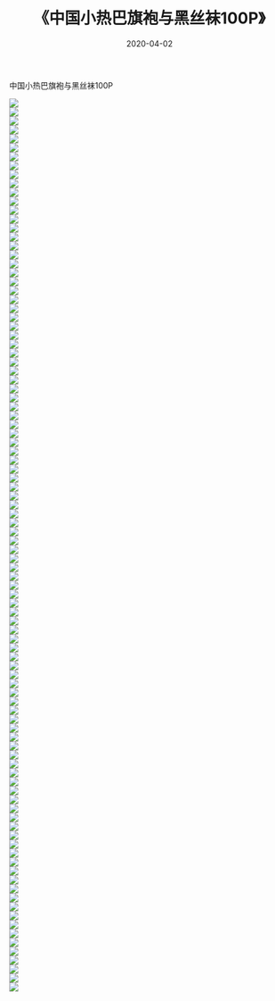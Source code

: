 ﻿---
layout: post
title:  《中国小热巴旗袍与黑丝袜100P》
date:   2020-04-02
img: http://img.660000.xyz/Sharelink/性感/2020/中国小热巴旗袍与黑丝袜100P/000.jpg
categories: [美女, 清纯, 唯美]
---

中国小热巴旗袍与黑丝袜100P

  ![](http://img.660000.xyz/Sharelink/性感/2020/中国小热巴旗袍与黑丝袜100P/001.jpg) <br> ![](http://img.660000.xyz/Sharelink/性感/2020/中国小热巴旗袍与黑丝袜100P/002.jpg) <br> ![](http://img.660000.xyz/Sharelink/性感/2020/中国小热巴旗袍与黑丝袜100P/003.jpg) <br> ![](http://img.660000.xyz/Sharelink/性感/2020/中国小热巴旗袍与黑丝袜100P/004.jpg) <br> ![](http://img.660000.xyz/Sharelink/性感/2020/中国小热巴旗袍与黑丝袜100P/005.jpg) <br> ![](http://img.660000.xyz/Sharelink/性感/2020/中国小热巴旗袍与黑丝袜100P/006.jpg) <br> ![](http://img.660000.xyz/Sharelink/性感/2020/中国小热巴旗袍与黑丝袜100P/007.jpg) <br> ![](http://img.660000.xyz/Sharelink/性感/2020/中国小热巴旗袍与黑丝袜100P/008.jpg) <br> ![](http://img.660000.xyz/Sharelink/性感/2020/中国小热巴旗袍与黑丝袜100P/009.jpg) <br> ![](http://img.660000.xyz/Sharelink/性感/2020/中国小热巴旗袍与黑丝袜100P/010.jpg) <br> ![](http://img.660000.xyz/Sharelink/性感/2020/中国小热巴旗袍与黑丝袜100P/011.jpg) <br> ![](http://img.660000.xyz/Sharelink/性感/2020/中国小热巴旗袍与黑丝袜100P/012.jpg) <br> ![](http://img.660000.xyz/Sharelink/性感/2020/中国小热巴旗袍与黑丝袜100P/013.jpg) <br> ![](http://img.660000.xyz/Sharelink/性感/2020/中国小热巴旗袍与黑丝袜100P/014.jpg) <br> ![](http://img.660000.xyz/Sharelink/性感/2020/中国小热巴旗袍与黑丝袜100P/015.jpg) <br> ![](http://img.660000.xyz/Sharelink/性感/2020/中国小热巴旗袍与黑丝袜100P/016.jpg) <br> ![](http://img.660000.xyz/Sharelink/性感/2020/中国小热巴旗袍与黑丝袜100P/017.jpg) <br> ![](http://img.660000.xyz/Sharelink/性感/2020/中国小热巴旗袍与黑丝袜100P/018.jpg) <br> ![](http://img.660000.xyz/Sharelink/性感/2020/中国小热巴旗袍与黑丝袜100P/019.jpg) <br> ![](http://img.660000.xyz/Sharelink/性感/2020/中国小热巴旗袍与黑丝袜100P/020.jpg) <br> ![](http://img.660000.xyz/Sharelink/性感/2020/中国小热巴旗袍与黑丝袜100P/021.jpg) <br> ![](http://img.660000.xyz/Sharelink/性感/2020/中国小热巴旗袍与黑丝袜100P/022.jpg) <br> ![](http://img.660000.xyz/Sharelink/性感/2020/中国小热巴旗袍与黑丝袜100P/023.jpg) <br> ![](http://img.660000.xyz/Sharelink/性感/2020/中国小热巴旗袍与黑丝袜100P/024.jpg) <br> ![](http://img.660000.xyz/Sharelink/性感/2020/中国小热巴旗袍与黑丝袜100P/025.jpg) <br> ![](http://img.660000.xyz/Sharelink/性感/2020/中国小热巴旗袍与黑丝袜100P/026.jpg) <br> ![](http://img.660000.xyz/Sharelink/性感/2020/中国小热巴旗袍与黑丝袜100P/027.jpg) <br> ![](http://img.660000.xyz/Sharelink/性感/2020/中国小热巴旗袍与黑丝袜100P/028.jpg) <br> ![](http://img.660000.xyz/Sharelink/性感/2020/中国小热巴旗袍与黑丝袜100P/029.jpg) <br> ![](http://img.660000.xyz/Sharelink/性感/2020/中国小热巴旗袍与黑丝袜100P/030.jpg) <br> ![](http://img.660000.xyz/Sharelink/性感/2020/中国小热巴旗袍与黑丝袜100P/031.jpg) <br> ![](http://img.660000.xyz/Sharelink/性感/2020/中国小热巴旗袍与黑丝袜100P/032.jpg) <br> ![](http://img.660000.xyz/Sharelink/性感/2020/中国小热巴旗袍与黑丝袜100P/033.jpg) <br> ![](http://img.660000.xyz/Sharelink/性感/2020/中国小热巴旗袍与黑丝袜100P/034.jpg) <br> ![](http://img.660000.xyz/Sharelink/性感/2020/中国小热巴旗袍与黑丝袜100P/035.jpg) <br> ![](http://img.660000.xyz/Sharelink/性感/2020/中国小热巴旗袍与黑丝袜100P/036.jpg) <br> ![](http://img.660000.xyz/Sharelink/性感/2020/中国小热巴旗袍与黑丝袜100P/037.jpg) <br> ![](http://img.660000.xyz/Sharelink/性感/2020/中国小热巴旗袍与黑丝袜100P/038.jpg) <br> ![](http://img.660000.xyz/Sharelink/性感/2020/中国小热巴旗袍与黑丝袜100P/039.jpg) <br> ![](http://img.660000.xyz/Sharelink/性感/2020/中国小热巴旗袍与黑丝袜100P/040.jpg) <br> ![](http://img.660000.xyz/Sharelink/性感/2020/中国小热巴旗袍与黑丝袜100P/041.jpg) <br> ![](http://img.660000.xyz/Sharelink/性感/2020/中国小热巴旗袍与黑丝袜100P/042.jpg) <br> ![](http://img.660000.xyz/Sharelink/性感/2020/中国小热巴旗袍与黑丝袜100P/043.jpg) <br> ![](http://img.660000.xyz/Sharelink/性感/2020/中国小热巴旗袍与黑丝袜100P/044.jpg) <br> ![](http://img.660000.xyz/Sharelink/性感/2020/中国小热巴旗袍与黑丝袜100P/045.jpg) <br> ![](http://img.660000.xyz/Sharelink/性感/2020/中国小热巴旗袍与黑丝袜100P/046.jpg) <br> ![](http://img.660000.xyz/Sharelink/性感/2020/中国小热巴旗袍与黑丝袜100P/047.jpg) <br> ![](http://img.660000.xyz/Sharelink/性感/2020/中国小热巴旗袍与黑丝袜100P/048.jpg) <br> ![](http://img.660000.xyz/Sharelink/性感/2020/中国小热巴旗袍与黑丝袜100P/049.jpg) <br> ![](http://img.660000.xyz/Sharelink/性感/2020/中国小热巴旗袍与黑丝袜100P/050.jpg) <br> ![](http://img.660000.xyz/Sharelink/性感/2020/中国小热巴旗袍与黑丝袜100P/051.jpg) <br> ![](http://img.660000.xyz/Sharelink/性感/2020/中国小热巴旗袍与黑丝袜100P/052.jpg) <br> ![](http://img.660000.xyz/Sharelink/性感/2020/中国小热巴旗袍与黑丝袜100P/053.jpg) <br> ![](http://img.660000.xyz/Sharelink/性感/2020/中国小热巴旗袍与黑丝袜100P/054.jpg) <br> ![](http://img.660000.xyz/Sharelink/性感/2020/中国小热巴旗袍与黑丝袜100P/055.jpg) <br> ![](http://img.660000.xyz/Sharelink/性感/2020/中国小热巴旗袍与黑丝袜100P/056.jpg) <br> ![](http://img.660000.xyz/Sharelink/性感/2020/中国小热巴旗袍与黑丝袜100P/057.jpg) <br> ![](http://img.660000.xyz/Sharelink/性感/2020/中国小热巴旗袍与黑丝袜100P/058.jpg) <br> ![](http://img.660000.xyz/Sharelink/性感/2020/中国小热巴旗袍与黑丝袜100P/059.jpg) <br> ![](http://img.660000.xyz/Sharelink/性感/2020/中国小热巴旗袍与黑丝袜100P/060.jpg) <br> ![](http://img.660000.xyz/Sharelink/性感/2020/中国小热巴旗袍与黑丝袜100P/061.jpg) <br> ![](http://img.660000.xyz/Sharelink/性感/2020/中国小热巴旗袍与黑丝袜100P/062.jpg) <br> ![](http://img.660000.xyz/Sharelink/性感/2020/中国小热巴旗袍与黑丝袜100P/063.jpg) <br> ![](http://img.660000.xyz/Sharelink/性感/2020/中国小热巴旗袍与黑丝袜100P/064.jpg) <br> ![](http://img.660000.xyz/Sharelink/性感/2020/中国小热巴旗袍与黑丝袜100P/065.jpg) <br> ![](http://img.660000.xyz/Sharelink/性感/2020/中国小热巴旗袍与黑丝袜100P/066.jpg) <br> ![](http://img.660000.xyz/Sharelink/性感/2020/中国小热巴旗袍与黑丝袜100P/067.jpg) <br> ![](http://img.660000.xyz/Sharelink/性感/2020/中国小热巴旗袍与黑丝袜100P/068.jpg) <br> ![](http://img.660000.xyz/Sharelink/性感/2020/中国小热巴旗袍与黑丝袜100P/069.jpg) <br> ![](http://img.660000.xyz/Sharelink/性感/2020/中国小热巴旗袍与黑丝袜100P/070.jpg) <br> ![](http://img.660000.xyz/Sharelink/性感/2020/中国小热巴旗袍与黑丝袜100P/071.jpg) <br> ![](http://img.660000.xyz/Sharelink/性感/2020/中国小热巴旗袍与黑丝袜100P/072.jpg) <br> ![](http://img.660000.xyz/Sharelink/性感/2020/中国小热巴旗袍与黑丝袜100P/073.jpg) <br> ![](http://img.660000.xyz/Sharelink/性感/2020/中国小热巴旗袍与黑丝袜100P/074.jpg) <br> ![](http://img.660000.xyz/Sharelink/性感/2020/中国小热巴旗袍与黑丝袜100P/075.jpg) <br> ![](http://img.660000.xyz/Sharelink/性感/2020/中国小热巴旗袍与黑丝袜100P/076.jpg) <br> ![](http://img.660000.xyz/Sharelink/性感/2020/中国小热巴旗袍与黑丝袜100P/077.jpg) <br> ![](http://img.660000.xyz/Sharelink/性感/2020/中国小热巴旗袍与黑丝袜100P/078.jpg) <br> ![](http://img.660000.xyz/Sharelink/性感/2020/中国小热巴旗袍与黑丝袜100P/079.jpg) <br> ![](http://img.660000.xyz/Sharelink/性感/2020/中国小热巴旗袍与黑丝袜100P/080.jpg) <br> ![](http://img.660000.xyz/Sharelink/性感/2020/中国小热巴旗袍与黑丝袜100P/081.jpg) <br> ![](http://img.660000.xyz/Sharelink/性感/2020/中国小热巴旗袍与黑丝袜100P/082.jpg) <br> ![](http://img.660000.xyz/Sharelink/性感/2020/中国小热巴旗袍与黑丝袜100P/083.jpg) <br> ![](http://img.660000.xyz/Sharelink/性感/2020/中国小热巴旗袍与黑丝袜100P/084.jpg) <br> ![](http://img.660000.xyz/Sharelink/性感/2020/中国小热巴旗袍与黑丝袜100P/085.jpg) <br> ![](http://img.660000.xyz/Sharelink/性感/2020/中国小热巴旗袍与黑丝袜100P/086.jpg) <br> ![](http://img.660000.xyz/Sharelink/性感/2020/中国小热巴旗袍与黑丝袜100P/087.jpg) <br> ![](http://img.660000.xyz/Sharelink/性感/2020/中国小热巴旗袍与黑丝袜100P/088.jpg) <br> ![](http://img.660000.xyz/Sharelink/性感/2020/中国小热巴旗袍与黑丝袜100P/089.jpg) <br> ![](http://img.660000.xyz/Sharelink/性感/2020/中国小热巴旗袍与黑丝袜100P/090.jpg) <br> ![](http://img.660000.xyz/Sharelink/性感/2020/中国小热巴旗袍与黑丝袜100P/091.jpg) <br> ![](http://img.660000.xyz/Sharelink/性感/2020/中国小热巴旗袍与黑丝袜100P/092.jpg) <br> ![](http://img.660000.xyz/Sharelink/性感/2020/中国小热巴旗袍与黑丝袜100P/093.jpg) <br> ![](http://img.660000.xyz/Sharelink/性感/2020/中国小热巴旗袍与黑丝袜100P/094.jpg) <br> ![](http://img.660000.xyz/Sharelink/性感/2020/中国小热巴旗袍与黑丝袜100P/095.jpg) <br> ![](http://img.660000.xyz/Sharelink/性感/2020/中国小热巴旗袍与黑丝袜100P/096.jpg) <br> ![](http://img.660000.xyz/Sharelink/性感/2020/中国小热巴旗袍与黑丝袜100P/097.jpg) <br> ![](http://img.660000.xyz/Sharelink/性感/2020/中国小热巴旗袍与黑丝袜100P/098.jpg) <br> ![](http://img.660000.xyz/Sharelink/性感/2020/中国小热巴旗袍与黑丝袜100P/099.jpg) <br> ![](http://img.660000.xyz/Sharelink/性感/2020/中国小热巴旗袍与黑丝袜100P/100.jpg) <br>